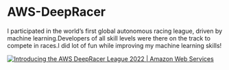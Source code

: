 # AWS-DeepRacer
I participated in the world’s first global autonomous racing league, driven by machine learning.Developers of all skill levels were there on the track to compete in races.I did lot of fun while improving my machine learning skills!

[![Introducing the AWS DeepRacer League 2022 | Amazon Web Services](https://d1.awsstatic.com/DR%20League%20presented%20by%20intel%20copy.5aeda45978f0f2b1cff0a5c9500b4ba05c94d6f2.png)](https://www.youtube.com/watch?v=ezhhS0n1rSc&ab_channel=AmazonWebServices)

